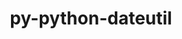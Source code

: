 ---
title: "py-python-dateutil"
layout: cache
categories: [package, develop-2024-03-17]
meta: {"versions": ["2.8.2"], "compilers": ["apple-clang@=15.0.0", "gcc@=11.1.0", "gcc@=11.4.0", "gcc@=7.5.0", "gcc@=9.4.0", "oneapi@=2024.0.0"], "oss": ["ubuntu18.04", "ubuntu20.04", "ubuntu22.04", "ventura"], "platforms": ["darwin", "linux"], "targets": ["aarch64", "neoverse_v1", "neoverse_v2", "ppc64le", "x86_64_v3"], "stacks": ["data-vis-sdk", "e4s", "e4s-neoverse-v2", "e4s-neoverse_v1", "e4s-oneapi", "e4s-power", "e4s-rocm-external", "ml-darwin-aarch64-mps", "ml-linux-x86_64-cpu", "ml-linux-x86_64-cuda", "ml-linux-x86_64-rocm", "radiuss", "root"], "num_specs": 19, "num_specs_by_stack": {"ml-darwin-aarch64-mps": 1, "root": 19, "radiuss": 1, "e4s-power": 3, "data-vis-sdk": 2, "e4s-neoverse_v1": 2, "e4s-neoverse-v2": 2, "e4s": 4, "ml-linux-x86_64-rocm": 1, "e4s-rocm-external": 1, "ml-linux-x86_64-cpu": 2, "ml-linux-x86_64-cuda": 2, "e4s-oneapi": 2}}
spec_details: [{"hash": "6kvaevp443pqx6kvauc4tv3lekqj3gut", "compiler": "apple-clang@=15.0.0", "versions": ["2.8.2"], "os": "ventura", "platform": "darwin", "target": "aarch64", "variants": ["build_system=python_pip"], "stacks": ["ml-darwin-aarch64-mps", "root"], "size": "-", "tarball": "https://binaries.spack.io/develop-2024-03-17/build_cache/darwin-ventura-aarch64/apple-clang-15.0.0/py-python-dateutil-2.8.2/darwin-ventura-aarch64-apple-clang-15.0.0-py-python-dateutil-2.8.2-6kvaevp443pqx6kvauc4tv3lekqj3gut.spack"}, {"hash": "jnonfjpmwcqkf6qcsjlsc7qh3cb7x5ah", "compiler": "gcc@=7.5.0", "versions": ["2.8.2"], "os": "ubuntu18.04", "platform": "linux", "target": "x86_64_v3", "variants": ["build_system=python_pip"], "stacks": ["root", "radiuss"], "size": "-", "tarball": "https://binaries.spack.io/develop-2024-03-17/build_cache/linux-ubuntu18.04-x86_64_v3/gcc-7.5.0/py-python-dateutil-2.8.2/linux-ubuntu18.04-x86_64_v3-gcc-7.5.0-py-python-dateutil-2.8.2-jnonfjpmwcqkf6qcsjlsc7qh3cb7x5ah.spack"}, {"hash": "f36snmecv3rkom7vbbe3d3bf2lg3bydx", "compiler": "gcc@=9.4.0", "versions": ["2.8.2"], "os": "ubuntu20.04", "platform": "linux", "target": "ppc64le", "variants": ["build_system=python_pip"], "stacks": ["e4s-power", "root"], "size": "-", "tarball": "https://binaries.spack.io/develop-2024-03-17/build_cache/linux-ubuntu20.04-ppc64le/gcc-9.4.0/py-python-dateutil-2.8.2/linux-ubuntu20.04-ppc64le-gcc-9.4.0-py-python-dateutil-2.8.2-f36snmecv3rkom7vbbe3d3bf2lg3bydx.spack"}, {"hash": "tvtm7jpwyv4h5g2zmm7nbmprf5e5tv3x", "compiler": "gcc@=9.4.0", "versions": ["2.8.2"], "os": "ubuntu20.04", "platform": "linux", "target": "ppc64le", "variants": ["build_system=python_pip"], "stacks": ["e4s-power", "root"], "size": "-", "tarball": "https://binaries.spack.io/develop-2024-03-17/build_cache/linux-ubuntu20.04-ppc64le/gcc-9.4.0/py-python-dateutil-2.8.2/linux-ubuntu20.04-ppc64le-gcc-9.4.0-py-python-dateutil-2.8.2-tvtm7jpwyv4h5g2zmm7nbmprf5e5tv3x.spack"}, {"hash": "wvuat7i2vdgnuessi7v3j5caijwokahx", "compiler": "gcc@=9.4.0", "versions": ["2.8.2"], "os": "ubuntu20.04", "platform": "linux", "target": "ppc64le", "variants": ["build_system=python_pip"], "stacks": ["e4s-power", "root"], "size": "-", "tarball": "https://binaries.spack.io/develop-2024-03-17/build_cache/linux-ubuntu20.04-ppc64le/gcc-9.4.0/py-python-dateutil-2.8.2/linux-ubuntu20.04-ppc64le-gcc-9.4.0-py-python-dateutil-2.8.2-wvuat7i2vdgnuessi7v3j5caijwokahx.spack"}, {"hash": "cqyndgyzvlkzqdr5eufcfmo3zggh3bqq", "compiler": "gcc@=11.1.0", "versions": ["2.8.2"], "os": "ubuntu20.04", "platform": "linux", "target": "x86_64_v3", "variants": ["build_system=python_pip"], "stacks": ["root", "data-vis-sdk"], "size": "-", "tarball": "https://binaries.spack.io/develop-2024-03-17/build_cache/linux-ubuntu20.04-x86_64_v3/gcc-11.1.0/py-python-dateutil-2.8.2/linux-ubuntu20.04-x86_64_v3-gcc-11.1.0-py-python-dateutil-2.8.2-cqyndgyzvlkzqdr5eufcfmo3zggh3bqq.spack"}, {"hash": "533lowgsk3dwuxd6klpotehzzyuvazq3", "compiler": "gcc@=11.1.0", "versions": ["2.8.2"], "os": "ubuntu20.04", "platform": "linux", "target": "x86_64_v3", "variants": ["build_system=python_pip"], "stacks": ["root", "data-vis-sdk"], "size": "-", "tarball": "https://binaries.spack.io/develop-2024-03-17/build_cache/linux-ubuntu20.04-x86_64_v3/gcc-11.1.0/py-python-dateutil-2.8.2/linux-ubuntu20.04-x86_64_v3-gcc-11.1.0-py-python-dateutil-2.8.2-533lowgsk3dwuxd6klpotehzzyuvazq3.spack"}, {"hash": "tcqv4jsh4r3nufxs3froyh2mtctttby3", "compiler": "gcc@=11.4.0", "versions": ["2.8.2"], "os": "ubuntu22.04", "platform": "linux", "target": "neoverse_v1", "variants": ["build_system=python_pip"], "stacks": ["e4s-neoverse_v1", "root"], "size": "-", "tarball": "https://binaries.spack.io/develop-2024-03-17/build_cache/linux-ubuntu22.04-neoverse_v1/gcc-11.4.0/py-python-dateutil-2.8.2/linux-ubuntu22.04-neoverse_v1-gcc-11.4.0-py-python-dateutil-2.8.2-tcqv4jsh4r3nufxs3froyh2mtctttby3.spack"}, {"hash": "whykvbdp7d4idmveohf5i4v4qdnqpc4x", "compiler": "gcc@=11.4.0", "versions": ["2.8.2"], "os": "ubuntu22.04", "platform": "linux", "target": "neoverse_v1", "variants": ["build_system=python_pip"], "stacks": ["e4s-neoverse_v1", "root"], "size": "-", "tarball": "https://binaries.spack.io/develop-2024-03-17/build_cache/linux-ubuntu22.04-neoverse_v1/gcc-11.4.0/py-python-dateutil-2.8.2/linux-ubuntu22.04-neoverse_v1-gcc-11.4.0-py-python-dateutil-2.8.2-whykvbdp7d4idmveohf5i4v4qdnqpc4x.spack"}, {"hash": "g4nzy5eldsj2u5rtu2zpkcetx4mjfsaw", "compiler": "gcc@=11.4.0", "versions": ["2.8.2"], "os": "ubuntu22.04", "platform": "linux", "target": "neoverse_v2", "variants": ["build_system=python_pip"], "stacks": ["e4s-neoverse-v2", "root"], "size": "-", "tarball": "https://binaries.spack.io/develop-2024-03-17/build_cache/linux-ubuntu22.04-neoverse_v2/gcc-11.4.0/py-python-dateutil-2.8.2/linux-ubuntu22.04-neoverse_v2-gcc-11.4.0-py-python-dateutil-2.8.2-g4nzy5eldsj2u5rtu2zpkcetx4mjfsaw.spack"}, {"hash": "aocbemxc3tprg7nbytmjwhzu7hm6x5tp", "compiler": "gcc@=11.4.0", "versions": ["2.8.2"], "os": "ubuntu22.04", "platform": "linux", "target": "neoverse_v2", "variants": ["build_system=python_pip"], "stacks": ["e4s-neoverse-v2", "root"], "size": "-", "tarball": "https://binaries.spack.io/develop-2024-03-17/build_cache/linux-ubuntu22.04-neoverse_v2/gcc-11.4.0/py-python-dateutil-2.8.2/linux-ubuntu22.04-neoverse_v2-gcc-11.4.0-py-python-dateutil-2.8.2-aocbemxc3tprg7nbytmjwhzu7hm6x5tp.spack"}, {"hash": "cjy74qovgxlpjxflun5ujqux4qwqhttz", "compiler": "gcc@=11.4.0", "versions": ["2.8.2"], "os": "ubuntu22.04", "platform": "linux", "target": "x86_64_v3", "variants": ["build_system=python_pip"], "stacks": ["root", "e4s"], "size": "-", "tarball": "https://binaries.spack.io/develop-2024-03-17/build_cache/linux-ubuntu22.04-x86_64_v3/gcc-11.4.0/py-python-dateutil-2.8.2/linux-ubuntu22.04-x86_64_v3-gcc-11.4.0-py-python-dateutil-2.8.2-cjy74qovgxlpjxflun5ujqux4qwqhttz.spack"}, {"hash": "xsr2yymrk3z6usbgz5u2o4sfurppx3wu", "compiler": "gcc@=11.4.0", "versions": ["2.8.2"], "os": "ubuntu22.04", "platform": "linux", "target": "x86_64_v3", "variants": ["build_system=python_pip"], "stacks": ["ml-linux-x86_64-rocm", "e4s-rocm-external", "ml-linux-x86_64-cpu", "root", "ml-linux-x86_64-cuda"], "size": "-", "tarball": "https://binaries.spack.io/develop-2024-03-17/build_cache/linux-ubuntu22.04-x86_64_v3/gcc-11.4.0/py-python-dateutil-2.8.2/linux-ubuntu22.04-x86_64_v3-gcc-11.4.0-py-python-dateutil-2.8.2-xsr2yymrk3z6usbgz5u2o4sfurppx3wu.spack"}, {"hash": "v3cxojx2hfgj7o6codau4yyf6u436bf4", "compiler": "gcc@=11.4.0", "versions": ["2.8.2"], "os": "ubuntu22.04", "platform": "linux", "target": "x86_64_v3", "variants": ["build_system=python_pip"], "stacks": ["root", "e4s"], "size": "-", "tarball": "https://binaries.spack.io/develop-2024-03-17/build_cache/linux-ubuntu22.04-x86_64_v3/gcc-11.4.0/py-python-dateutil-2.8.2/linux-ubuntu22.04-x86_64_v3-gcc-11.4.0-py-python-dateutil-2.8.2-v3cxojx2hfgj7o6codau4yyf6u436bf4.spack"}, {"hash": "bl73gjmzwzkn3yaetou6lgmjr344s7v3", "compiler": "gcc@=11.4.0", "versions": ["2.8.2"], "os": "ubuntu22.04", "platform": "linux", "target": "x86_64_v3", "variants": ["build_system=python_pip"], "stacks": ["root", "e4s"], "size": "-", "tarball": "https://binaries.spack.io/develop-2024-03-17/build_cache/linux-ubuntu22.04-x86_64_v3/gcc-11.4.0/py-python-dateutil-2.8.2/linux-ubuntu22.04-x86_64_v3-gcc-11.4.0-py-python-dateutil-2.8.2-bl73gjmzwzkn3yaetou6lgmjr344s7v3.spack"}, {"hash": "edfkzd3otug74ia3uvo4uktkcus46c74", "compiler": "gcc@=11.4.0", "versions": ["2.8.2"], "os": "ubuntu22.04", "platform": "linux", "target": "x86_64_v3", "variants": ["build_system=python_pip"], "stacks": ["root", "e4s"], "size": "-", "tarball": "https://binaries.spack.io/develop-2024-03-17/build_cache/linux-ubuntu22.04-x86_64_v3/gcc-11.4.0/py-python-dateutil-2.8.2/linux-ubuntu22.04-x86_64_v3-gcc-11.4.0-py-python-dateutil-2.8.2-edfkzd3otug74ia3uvo4uktkcus46c74.spack"}, {"hash": "fjn4rwtlajedkfy2stypa57evoqvjeze", "compiler": "gcc@=11.4.0", "versions": ["2.8.2"], "os": "ubuntu22.04", "platform": "linux", "target": "x86_64_v3", "variants": ["build_system=python_pip"], "stacks": ["ml-linux-x86_64-cuda", "root", "ml-linux-x86_64-cpu"], "size": "-", "tarball": "https://binaries.spack.io/develop-2024-03-17/build_cache/linux-ubuntu22.04-x86_64_v3/gcc-11.4.0/py-python-dateutil-2.8.2/linux-ubuntu22.04-x86_64_v3-gcc-11.4.0-py-python-dateutil-2.8.2-fjn4rwtlajedkfy2stypa57evoqvjeze.spack"}, {"hash": "24l43tve6mtjh46hiaahitec2qhro3qy", "compiler": "oneapi@=2024.0.0", "versions": ["2.8.2"], "os": "ubuntu22.04", "platform": "linux", "target": "x86_64_v3", "variants": ["build_system=python_pip"], "stacks": ["e4s-oneapi", "root"], "size": "-", "tarball": "https://binaries.spack.io/develop-2024-03-17/build_cache/linux-ubuntu22.04-x86_64_v3/oneapi-2024.0.0/py-python-dateutil-2.8.2/linux-ubuntu22.04-x86_64_v3-oneapi-2024.0.0-py-python-dateutil-2.8.2-24l43tve6mtjh46hiaahitec2qhro3qy.spack"}, {"hash": "uewic6lo7ieniqb6ov6j6lnw7chkveyb", "compiler": "oneapi@=2024.0.0", "versions": ["2.8.2"], "os": "ubuntu22.04", "platform": "linux", "target": "x86_64_v3", "variants": ["build_system=python_pip"], "stacks": ["e4s-oneapi", "root"], "size": "-", "tarball": "https://binaries.spack.io/develop-2024-03-17/build_cache/linux-ubuntu22.04-x86_64_v3/oneapi-2024.0.0/py-python-dateutil-2.8.2/linux-ubuntu22.04-x86_64_v3-oneapi-2024.0.0-py-python-dateutil-2.8.2-uewic6lo7ieniqb6ov6j6lnw7chkveyb.spack"}]
---